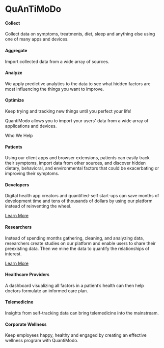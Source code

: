 # QuAnTiMoDo

#### Collect

Collect data on symptoms, treatments, diet, sleep and anything else using one of many apps and devices.

#### Aggregate

Import collected data from a wide array of sources.

#### Analyze

We apply predictive analytics to the data to see what hidden factors are most influencing the things you want to improve.

#### Optimize

Keep trying and tracking new things until you perfect your life!

QuantiModo allows you to import your users' data from a wide array of applications and devices.

Who We Help

#### Patients

Using our client apps and browser extensions, patients can easily track their symptoms, import data from other sources, and discover hidden dietary, behavioral, and environmental factors that could be exacerbating or improving their symptoms.

#### Developers

Digital health app creators and quantified-self start-ups can save months of development time and tens of thousands of dollars by using our platform instead of reinventing the wheel.

[Learn More](mailto:info@quantimo.do)

#### Researchers

Instead of spending months gathering, cleaning, and analyzing data, researchers create studies on our platform and enable users to share their preexisting data. Then we mine the data to quantify the relationships of interest.

[Learn More](https://quantimo.do/research-platform/)

#### Healthcare Providers

A dashboard visualizing all factors in a patient’s health can then help doctors formulate an informed care plan.

#### Telemedicine

Insights from self-tracking data can bring telemedicine into the mainstream.

#### Corporate Wellness

Keep employees happy, healthy and engaged by creating an effective wellness program with QuantiModo.
